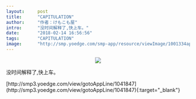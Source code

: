 ```yaml
---
layout:     post
title:      "CAPITULATION"
author:     "作者：けもこも屋"
intro:      "没时间解释了,快上车。"
date:       "2018-02-14 16:56:56"
tags:       "CAPITULATION"
image:      "http://smp.yoedge.com/smp-app/resource/viewImage/1001334appline.png"
---
```

<div style="text-align: center">
<p><img src="http://smp.yoedge.com/smp-app/resource/viewImage/1001334appline.png"/></p>
</div>
<p class="post-meta">
<span>没时间解释了,快上车。</span>
</p>
[http://smp3.yoedge.com/view/gotoAppLine/1041847](http://smp3.yoedge.com/view/gotoAppLine/1041847){:target="_blank"}



